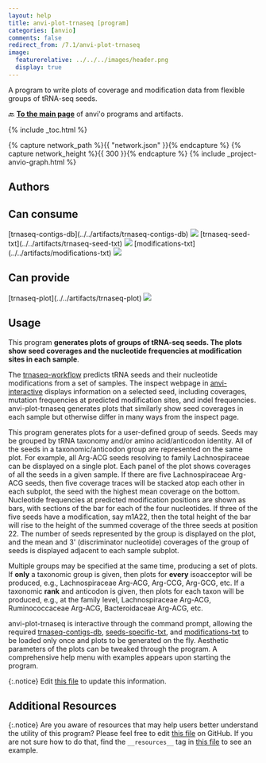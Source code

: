 ```yaml
---
layout: help
title: anvi-plot-trnaseq [program]
categories: [anvio]
comments: false
redirect_from: /7.1/anvi-plot-trnaseq
image:
  featurerelative: ../../../images/header.png
  display: true
---
```


A program to write plots of coverage and modification data from flexible groups of tRNA-seq seeds.

🔙 **[To the main page](../../)** of anvi'o programs and artifacts.


{% include _toc.html %}
<div id="svg" class="subnetwork"></div>
{% capture network_path %}{{ "network.json" }}{% endcapture %}
{% capture network_height %}{{ 300 }}{% endcapture %}
{% include _project-anvio-graph.html %}


## Authors



## Can consume


<p style="text-align: left" markdown="1"><span class="artifact-r">[trnaseq-contigs-db](../../artifacts/trnaseq-contigs-db) <img src="../../images/icons/DB.png" class="artifact-icon-mini" /></span> <span class="artifact-r">[trnaseq-seed-txt](../../artifacts/trnaseq-seed-txt) <img src="../../images/icons/TXT.png" class="artifact-icon-mini" /></span> <span class="artifact-r">[modifications-txt](../../artifacts/modifications-txt) <img src="../../images/icons/TXT.png" class="artifact-icon-mini" /></span></p>


## Can provide


<p style="text-align: left" markdown="1"><span class="artifact-p">[trnaseq-plot](../../artifacts/trnaseq-plot) <img src="../../images/icons/DISPLAY.png" class="artifact-icon-mini" /></span></p>


## Usage


This program **generates plots of groups of tRNA-seq seeds. The plots show seed coverages and the nucleotide frequencies at modification sites in each sample**.

The <span class="artifact-n">[trnaseq-workflow](/help/7.1/artifacts/trnaseq-workflow)</span> predicts tRNA seeds and their nucleotide modifications from a set of samples. The inspect webpage in <span class="artifact-n">[anvi-interactive](/help/7.1/programs/anvi-interactive)</span> displays information on a selected seed, including coverages, mutation frequencies at predicted modification sites, and indel frequencies. anvi-plot-trnaseq generates plots that similarly show seed coverages in each sample but otherwise differ in many ways from the inspect page.

This program generates plots for a user-defined group of seeds. Seeds may be grouped by tRNA taxonomy and/or amino acid/anticodon identity. All of the seeds in a taxonomic/anticodon group are represented on the same plot. For example, all Arg-ACG seeds resolving to family Lachnospiraceae can be displayed on a single plot. Each panel of the plot shows coverages of all the seeds in a given sample. If there are five Lachnospiraceae Arg-ACG seeds, then five coverage traces will be stacked atop each other in each subplot, the seed with the highest mean coverage on the bottom. Nucleotide frequencies at predicted modification positions are shown as bars, with sections of the bar for each of the four nucleotides. If three of the five seeds have a modification, say m1A22, then the total height of the bar will rise to the height of the summed coverage of the three seeds at position 22. The number of seeds represented by the group is displayed on the plot, and the mean and 3' (discriminator nucleotide) coverages of the group of seeds is displayed adjacent to each sample subplot.

Multiple groups may be specified at the same time, producing a set of plots. If **only** a taxonomic group is given, then plots for **every** isoacceptor will be produced, e.g., Lachnospiraceae Arg-ACG, Arg-CCG, Arg-GCG, etc. If a taxonomic **rank** and anticodon is given, then plots for each taxon will be produced, e.g., at the family level, Lachnospiraceae Arg-ACG, Ruminococcaceae Arg-ACG, Bacteroidaceae Arg-ACG, etc.

anvi-plot-trnaseq is interactive through the command prompt, allowing the required <span class="artifact-n">[trnaseq-contigs-db](/help/7.1/artifacts/trnaseq-contigs-db)</span>, <span class="artifact-n">[seeds-specific-txt](/help/7.1/artifacts/seeds-specific-txt)</span>, and <span class="artifact-n">[modifications-txt](/help/7.1/artifacts/modifications-txt)</span> to be loaded only once and plots to be generated on the fly. Aesthetic parameters of the plots can be tweaked through the program. A comprehensive help menu with examples appears upon starting the program.


{:.notice}
Edit [this file](https://github.com/merenlab/anvio/tree/master/anvio/docs/programs/anvi-plot-trnaseq.md) to update this information.


## Additional Resources



{:.notice}
Are you aware of resources that may help users better understand the utility of this program? Please feel free to edit [this file](https://github.com/merenlab/anvio/tree/master/bin/anvi-plot-trnaseq) on GitHub. If you are not sure how to do that, find the `__resources__` tag in [this file](https://github.com/merenlab/anvio/blob/master/bin/anvi-interactive) to see an example.

